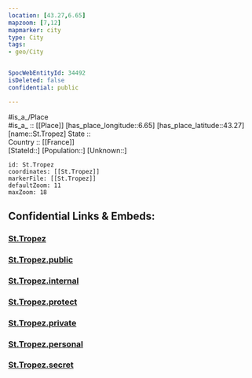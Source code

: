 ```yaml
---
location: [43.27,6.65] 
mapzoom: [7,12] 
mapmarker: city 
type: City
tags:
- geo/City


SpocWebEntityId: 34492
isDeleted: false
confidential: public

---
```

#is_a_/Place  
#is_a_ :: [[Place]] 
[has_place_longitude::6.65] 
[has_place_latitude::43.27] 
[name::St.Tropez] 
State ::  
Country :: [[France]]  
[StateId::] 
[Population::] 
[Unknown::] 


```leaflet
id: St.Tropez
coordinates: [[St.Tropez]] 
markerFile: [[St.Tropez]] 
defaultZoom: 11 
maxZoom: 18
```


## Confidential Links & Embeds: 

### [St.Tropez](/_Standards/Earth/Continent/Europe/Europe~West/France/regions~France/Provence-Alpes-Côte_d'Azur/departments~Provence/Var/communes~Var/Draguignan/cities~Draguignan/St.Tropez.md) 

### [St.Tropez.public](/_public/Earth/Continent/Europe/Europe~West/France/regions~France/Provence-Alpes-Côte_d'Azur/departments~Provence/Var/communes~Var/Draguignan/cities~Draguignan/St.Tropez.public.md) 

### [St.Tropez.internal](/_internal/Earth/Continent/Europe/Europe~West/France/regions~France/Provence-Alpes-Côte_d'Azur/departments~Provence/Var/communes~Var/Draguignan/cities~Draguignan/St.Tropez.internal.md) 

### [St.Tropez.protect](/_protect/Earth/Continent/Europe/Europe~West/France/regions~France/Provence-Alpes-Côte_d'Azur/departments~Provence/Var/communes~Var/Draguignan/cities~Draguignan/St.Tropez.protect.md) 

### [St.Tropez.private](/_private/Earth/Continent/Europe/Europe~West/France/regions~France/Provence-Alpes-Côte_d'Azur/departments~Provence/Var/communes~Var/Draguignan/cities~Draguignan/St.Tropez.private.md) 

### [St.Tropez.personal](/_personal/Earth/Continent/Europe/Europe~West/France/regions~France/Provence-Alpes-Côte_d'Azur/departments~Provence/Var/communes~Var/Draguignan/cities~Draguignan/St.Tropez.personal.md) 

### [St.Tropez.secret](/_secret/Earth/Continent/Europe/Europe~West/France/regions~France/Provence-Alpes-Côte_d'Azur/departments~Provence/Var/communes~Var/Draguignan/cities~Draguignan/St.Tropez.secret.md)

